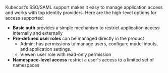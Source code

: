 Kubecost’s SSO/SAML support makes it easy to manage application access and works with top identity providers.
Here are the high-level options for access supported:

* **Basic auth** provides a simple mechanism to restrict application access internally and externally  
* **Pre-defined user roles** can be managed directly in the product  
    * Admin: has permissions to manage users, configure model inputs, and application settings.  
    * Viewer: user role with read-only permission  
* **Namespace-level access** restrict a user's access to a limited set of namespaces  

<br/><br/>
